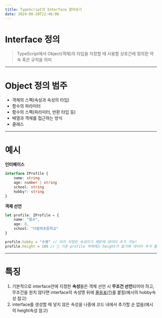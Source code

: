 ```yaml
---
title: TypeScript의 Interface 알아보기
date: 2024-08-20T22:46:00
---
```


# Interface 정의

>TypeScript에서 Object(객체)의 타입을 지정할 때 사용함
>상호간에 정의한 약속 혹은 규칙을 의미

---
# Object 정의 범주

- 객체의 스펙(속성과 속성의 타입)
- 함수의 파라미터
- 함수의 스펙(파라미터, 반환 타입 등)
- 배열과 객체를 접근하는 방식
- 클래스

---
# 예시

**인터페이스**
```typescript
interface IProfile { 
	name: string 
	age: number | string 
	school: string 
	hobby?: string 
}
```

**객체 선언**
```typescript
let profile: IProfile = { 
	name: "철수", 
	age: 8, 
	school: "다람쥐초등학교" 
}

profile.hobby = "수영" // 미리 지정된 속성이기 때문에 데이터 추가 가능!
profile.height = 180 // 🚨 기존 profile 객체에는 height가 없기에 데이터 추가 불가능!
```

---
# 특징

1. 기본적으로 interface안에 지정한 **속성**들은 객체 선언 시 **무조건 선언**되어야 하고, 무조건을 원치 않다면 interface의 속성명 뒤에 <u>물음표(?)</u>를 붙힘(예시의 hobby속성 참고)
2. interface를 생성할 때 넣지 않은 속성을 나중에 코드 내에서 추가할 순 없음(예시의 height속성 참고)